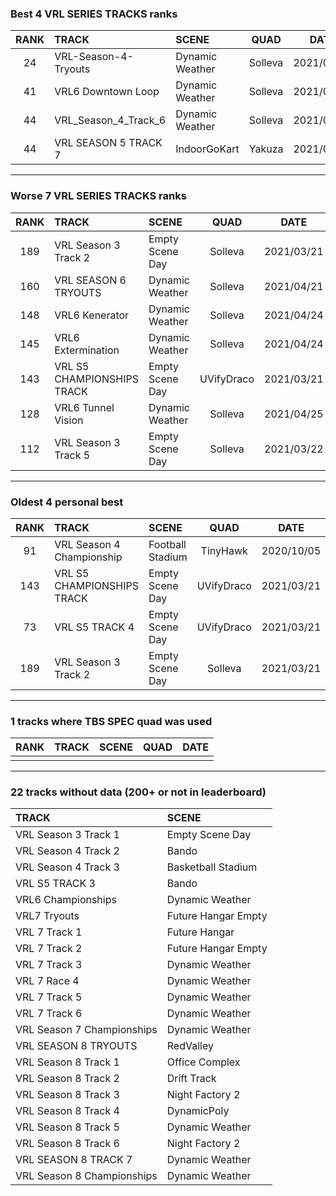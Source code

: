### Best 4 VRL SERIES TRACKS ranks
|RANK|TRACK|SCENE|QUAD|DATE|
|:---:|:---|:---|:---:|:---:|
|24|VRL-Season-4-Tryouts|Dynamic Weather|Solleva|2021/04/22|
|41|VRL6 Downtown Loop|Dynamic Weather|Solleva|2021/04/23|
|44|VRL_Season_4_Track_6|Dynamic Weather|Solleva|2021/04/25|
|44|VRL SEASON 5 TRACK 7|IndoorGoKart|Yakuza|2021/06/08|
---
### Worse 7 VRL SERIES TRACKS ranks
|RANK|TRACK|SCENE|QUAD|DATE|
|:---:|:---|:---|:---:|:---:|
|189|VRL Season 3 Track 2|Empty Scene Day|Solleva|2021/03/21|
|160|VRL SEASON 6 TRYOUTS|Dynamic Weather|Solleva|2021/04/21|
|148|VRL6 Kenerator|Dynamic Weather|Solleva|2021/04/24|
|145|VRL6 Extermination|Dynamic Weather|Solleva|2021/04/24|
|143|VRL S5 CHAMPIONSHIPS TRACK|Empty Scene Day|UVifyDraco|2021/03/21|
|128|VRL6 Tunnel Vision|Dynamic Weather|Solleva|2021/04/25|
|112|VRL Season 3 Track 5|Empty Scene Day|Solleva|2021/03/22|
---
### Oldest 4 personal best
|RANK|TRACK|SCENE|QUAD|DATE|
|:---:|:---|:---|:---:|:---:|
|91|VRL Season 4 Championship|Football Stadium|TinyHawk|2020/10/05|
|143|VRL S5 CHAMPIONSHIPS TRACK|Empty Scene Day|UVifyDraco|2021/03/21|
|73|VRL S5 TRACK 4|Empty Scene Day|UVifyDraco|2021/03/21|
|189|VRL Season 3 Track 2|Empty Scene Day|Solleva|2021/03/21|
---
### 1 tracks where TBS SPEC quad was used
|RANK|TRACK|SCENE|QUAD|DATE|
|:---:|:---|:---|:---:|:---:|
||||||
---
### 22 tracks without data (200+ or not in leaderboard)
|TRACK|SCENE|
|:---|:---|
|VRL Season 3 Track 1|Empty Scene Day|
|VRL Season 4 Track 2|Bando|
|VRL Season 4 Track 3|Basketball Stadium|
|VRL S5 TRACK 3|Bando|
|VRL6 Championships|Dynamic Weather|
|VRL7 Tryouts|Future Hangar Empty|
|VRL 7 Track 1|Future Hangar|
|VRL 7 Track 2|Future Hangar Empty|
|VRL 7 Track 3|Dynamic Weather|
|VRL 7 Race 4|Dynamic Weather|
|VRL 7 Track 5|Dynamic Weather|
|VRL 7 Track 6|Dynamic Weather|
|VRL Season 7 Championships|Dynamic Weather|
|VRL SEASON 8 TRYOUTS|RedValley|
|VRL Season 8 Track 1|Office Complex|
|VRL Season 8 Track 2|Drift Track|
|VRL Season 8 Track 3|Night Factory 2|
|VRL Season 8 Track 4|DynamicPoly|
|VRL Season 8 Track 5|Dynamic Weather|
|VRL Season 8 Track 6|Night Factory 2|
|VRL SEASON 8 TRACK 7|Dynamic Weather|
|VRL Season 8 Championships|Dynamic Weather|
